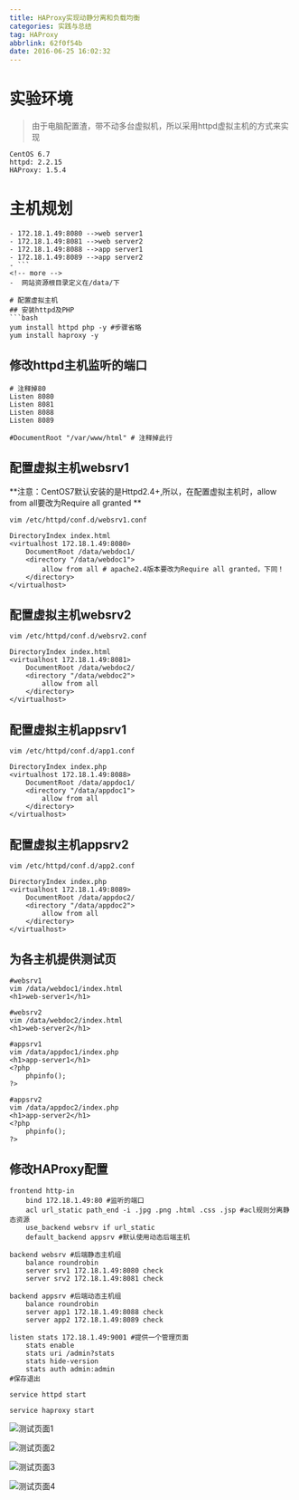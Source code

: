 ```yaml
---
title: HAProxy实现动静分离和负载均衡
categories: 实践与总结
tag: HAProxy
abbrlink: 62f0f54b
date: 2016-06-25 16:02:32
---
```

# 实验环境
> 由于电脑配置渣，带不动多台虚拟机，所以采用httpd虚拟主机的方式来实现


```
CentOS 6.7
httpd: 2.2.15
HAProxy: 1.5.4
```
# 主机规划
```
- 172.18.1.49:8080 -->web server1
- 172.18.1.49:8081 -->web server2
- 172.18.1.49:8088 -->app server1
- 172.18.1.49:8089 -->app server2
- ```
<!-- more -->
-  网站资源根目录定义在/data/下

# 配置虚拟主机
## 安装httpd及PHP
```bash
yum install httpd php -y #步骤省略
yum install haproxy -y
```
## 修改httpd主机监听的端口
```
# 注释掉80
Listen 8080
Listen 8081
Listen 8088
Listen 8089

#DocumentRoot "/var/www/html" # 注释掉此行
```

## 配置虚拟主机websrv1
**注意：CentOS7默认安装的是Httpd2.4+,所以，在配置虚拟主机时，allow from all要改为Require all granted
**

```
vim /etc/httpd/conf.d/websrv1.conf

DirectoryIndex index.html
<virtualhost 172.18.1.49:8080>
    DocumentRoot /data/webdoc1/
    <directory "/data/webdoc1">
        allow from all # apache2.4版本要改为Require all granted，下同！
    </directory>
</virtualhost>
```

## 配置虚拟主机websrv2
```
vim /etc/httpd/conf.d/websrv2.conf

DirectoryIndex index.html
<virtualhost 172.18.1.49:8081>
    DocumentRoot /data/webdoc2/
    <directory "/data/webdoc2">
        allow from all
    </directory>
</virtualhost>
```
## 配置虚拟主机appsrv1
```
vim /etc/httpd/conf.d/app1.conf

DirectoryIndex index.php
<virtualhost 172.18.1.49:8088>
    DocumentRoot /data/appdoc1/
    <directory "/data/appdoc1">
        allow from all
    </directory>
</virtualhost>
```

## 配置虚拟主机appsrv2
```
vim /etc/httpd/conf.d/app2.conf

DirectoryIndex index.php
<virtualhost 172.18.1.49:8089>
    DocumentRoot /data/appdoc2/
    <directory "/data/appdoc2">
        allow from all
    </directory>
</virtualhost>
```

## 为各主机提供测试页

```
#websrv1
vim /data/webdoc1/index.html
<h1>web-server1</h1>

#websrv2
vim /data/webdoc2/index.html
<h1>web-server2</h1>

#appsrv1
vim /data/appdoc1/index.php
<h1>app-server1</h1>
<?php
	phpinfo();
?>

#appsrv2
vim /data/appdoc2/index.php
<h1>app-server2</h1>
<?php
	phpinfo();
?>
```

## 修改HAProxy配置
```
frontend http-in
    bind 172.18.1.49:80 #监听的端口
    acl url_static path_end -i .jpg .png .html .css .jsp #acl规则分离静态资源
    use_backend websrv if url_static
    default_backend appsrv #默认使用动态后端主机

backend websrv #后端静态主机组
    balance roundrobin
    server srv1 172.18.1.49:8080 check
    server srv2 172.18.1.49:8081 check

backend appsrv #后端动态主机组
    balance roundrobin
    server app1 172.18.1.49:8088 check
    server app2 172.18.1.49:8089 check

listen stats 172.18.1.49:9001 #提供一个管理页面
    stats enable
    stats uri /admin?stats
    stats hide-version
    stats auth admin:admin
#保存退出

service httpd start

service haproxy start
```

![测试页面1](http://o9c1bfnxp.bkt.clouddn.com/2016-06-26-HAProxy-01.jpg)

![测试页面2](http://o9c1bfnxp.bkt.clouddn.com/2016-06-26-HAProxy-02.jpg)

![测试页面3](http://o9c1bfnxp.bkt.clouddn.com/2016-06-26-HAProxy-03.jpg)

![测试页面4](http://o9c1bfnxp.bkt.clouddn.com/2016-06-26-HAProxy-04.jpg)

